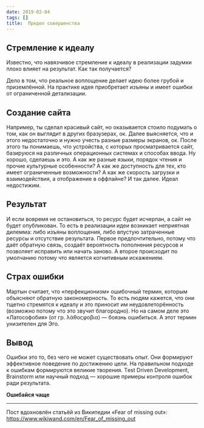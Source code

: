 ```yaml
---
date: 2019-02-04
tags: []
title:  Предел совершенства
---
```


## Стремление к идеалу

Известно, что навязчивое стремление к идеалу в реализации задумки плохо влияет на результат. Как так получается?

Дело в том, что реальное воплощение делает идею более грубой и приземлённой. На практике идея приобретает изъяны и имеет ошибки от ограниченной детализации.

## Создание сайта

Например, ты сделал красивый сайт, но оказывается стоило подумать о том, как он выглядит в других бразузерах, ок. Далее выясняется, что и этого недостаточно и нужно учесть разные размеры экранов, ок. После этого ты понимаешь, что устройства, с которых просматривается сайт, базируюся на различных операционных системах и способах ввода. Ну хорошо, сделаешь и это. А как же разные языки, порядок чтения и прочие культурные особенности? А как же доступность для тех, кто имеет ограниченные возможности? А как же скорость загрузки и взаимодействия, а отображение в оффлайне? И так далее. Идеал недостижим.

## Результат

И если вовремя не остановиться, то ресурс будет исчерпан, а сайт не будет опубликован. То есть в реализации идеи возникает неприятная дилемма: либо изъяны воплощения, либо впустую затраченные ресурсы и отсутствие результата. Первое предпочтительно, потому что даёт обратную связь, создаёт вероятность пополнения ресурсов и позволяет исправить или начать заново. А второе происходит по умолчанию потому что является когнитивным искажением.

## Страх ошибки

Мартын считает, что «перфекционизм» ошибочный термин, которым объясняют обратную закономерность. То есть людям кажется, что они тщетно стремятся к идеалу и это приносит им неудовлеторённость (возможно потому что это звучит благородно). Но на самом деле это «Латософобия» (от гр. λάθοςφοβια) — боязнь ошибиться. А этот термин унизителен для Эго.

## Вывод

Ошибки это то, без чего не может существовать опыт. Они формируют эффективное поведение по достижению цели. На правильном подходе к ошибкам формируются великие творения. Тest Driven Development, Brainstorm или научный подход — хорошие примеры контроля ошибок ради результата.

**Ошибайся чаще**

---

Пост вдохновлён статьёй из Википедии «Fear of missing out»: <https://www.wikiwand.com/en/Fear_of_missing_out>

